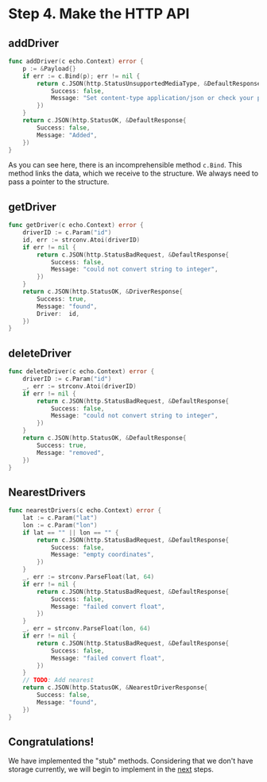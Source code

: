 # Step 4. Make the HTTP API

## addDriver
```Go
func addDriver(c echo.Context) error {
	p := &Payload{}
	if err := c.Bind(p); err != nil {
		return c.JSON(http.StatusUnsupportedMediaType, &DefaultResponse{
			Success: false,
			Message: "Set content-type application/json or check your payload data",
		})
	}
	return c.JSON(http.StatusOK, &DefaultResponse{
		Success: false,
		Message: "Added",
	})
}
```
As you can see here, there is an incomprehensible method `c.Bind`. This method links the data, which we receive to the structure. We always need to pass a pointer to the structure.

## getDriver
```Go
func getDriver(c echo.Context) error {
	driverID := c.Param("id")
	id, err := strconv.Atoi(driverID)
	if err != nil {
		return c.JSON(http.StatusBadRequest, &DefaultResponse{
			Success: false,
			Message: "could not convert string to integer",
		})
	}
	return c.JSON(http.StatusOK, &DriverResponse{
		Success: true,
		Message: "found",
		Driver:  id,
	})
}
```

## deleteDriver
```Go
func deleteDriver(c echo.Context) error {
	driverID := c.Param("id")
	_, err := strconv.Atoi(driverID)
	if err != nil {
		return c.JSON(http.StatusBadRequest, &DefaultResponse{
			Success: false,
			Message: "could not convert string to integer",
		})
	}
	return c.JSON(http.StatusOK, &DefaultResponse{
		Success: true,
		Message: "removed",
	})
}
```

## NearestDrivers
```Go
func nearestDrivers(c echo.Context) error {
	lat := c.Param("lat")
	lon := c.Param("lon")
	if lat == "" || lon == "" {
		return c.JSON(http.StatusBadRequest, &DefaultResponse{
			Success: false,
			Message: "empty coordinates",
		})
	}
	_, err := strconv.ParseFloat(lat, 64)
	if err != nil {
		return c.JSON(http.StatusBadRequest, &DefaultResponse{
			Success: false,
			Message: "failed convert float",
		})
	}
	_, err = strconv.ParseFloat(lon, 64)
	if err != nil {
		return c.JSON(http.StatusBadRequest, &DefaultResponse{
			Success: false,
			Message: "failed convert float",
		})
	}
	// TODO: Add nearest
	return c.JSON(http.StatusOK, &NearestDriverResponse{
		Success: false,
		Message: "found",
	})
}

```

## Congratulations!

We have implemented the "stub" methods. Considering that we don't have storage currently, we will begin to implement in the [next](../step05/README.md) steps.



